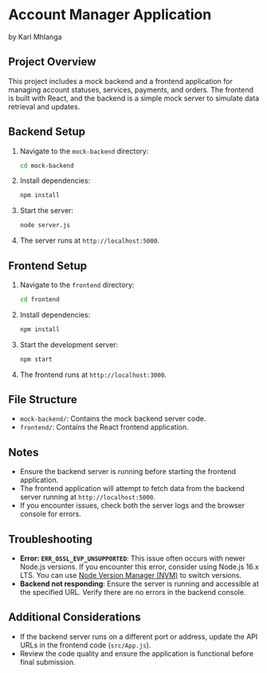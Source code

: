 # Account Manager Application
by Karl Mhlanga

## Project Overview
This project includes a mock backend and a frontend application for managing account statuses, services, payments, and orders. The frontend is built with React, and the backend is a simple mock server to simulate data retrieval and updates.

## Backend Setup
1. Navigate to the `mock-backend` directory:
   ```bash
   cd mock-backend
   ```
2. Install dependencies:
   ```bash
   npm install
   ```
3. Start the server:
   ```bash
   node server.js
   ```
4. The server runs at `http://localhost:5000`.

## Frontend Setup
1. Navigate to the `frontend` directory:
   ```bash
   cd frontend
   ```
2. Install dependencies:
   ```bash
   npm install
   ```
3. Start the development server:
   ```bash
   npm start
   ```
4. The frontend runs at `http://localhost:3000`.

## File Structure
- `mock-backend/`: Contains the mock backend server code.
- `frontend/`: Contains the React frontend application.

## Notes
- Ensure the backend server is running before starting the frontend application.
- The frontend application will attempt to fetch data from the backend server running at `http://localhost:5000`.
- If you encounter issues, check both the server logs and the browser console for errors.

## Troubleshooting
- **Error: `ERR_OSSL_EVP_UNSUPPORTED`**: This issue often occurs with newer Node.js versions. If you encounter this error, consider using Node.js 16.x LTS. You can use [Node Version Manager (NVM)](https://github.com/nvm-sh/nvm) to switch versions.
- **Backend not responding**: Ensure the server is running and accessible at the specified URL. Verify there are no errors in the backend console.

## Additional Considerations
- If the backend server runs on a different port or address, update the API URLs in the frontend code (`src/App.js`).
- Review the code quality and ensure the application is functional before final submission.